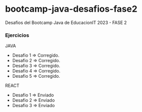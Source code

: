 # bootcamp-java-desafios-fase2
Desafios del Bootcamp Java de EducacionIT 2023 - FASE 2

### Ejercicios

JAVA
- Desafio 1 => Corregido.
- Desafio 2 => Corregido.
- Desafio 3 => Corregido.
- Desafio 4 => Corregido.
- Desafio 5 => Corregido.

REACT
- Desafio 1 => Enviado
- Desafio 2 => Enviado
- Desafio 3 => Enviado

